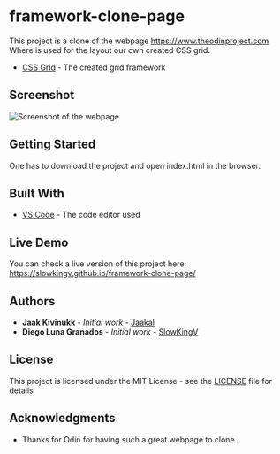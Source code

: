 # framework-clone-page

This project is a clone of the webpage https://www.theodinproject.com Where is used for the layout our own created CSS grid.

* [CSS Grid](https://github.com/Jaakal/grid-based-framework) - The created grid framework

## Screenshot

![Screenshot of the webpage](screenshot.jpg)

## Getting Started

One has to download the project and open index.html in the browser.

## Built With

* [VS Code](https://code.visualstudio.com/) - The code editor used

## Live Demo
 You can check a live version of this project here: https://slowkingv.github.io/framework-clone-page/

## Authors

* **Jaak Kivinukk** - *Initial work* - [Jaakal](https://github.com/Jaakal)
* **Diego Luna Granados** - *Initial work* - [SlowKingV](https://github.com/SlowKingV)

## License

This project is licensed under the MIT License - see the [LICENSE](LICENSE) file for details

## Acknowledgments

* Thanks for Odin for having such a great webpage to clone.
